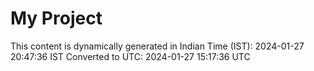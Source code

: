 # My Project

This content is dynamically generated in Indian Time (IST): 2024-01-27 20:47:36 IST
Converted to UTC: 2024-01-27 15:17:36 UTC
